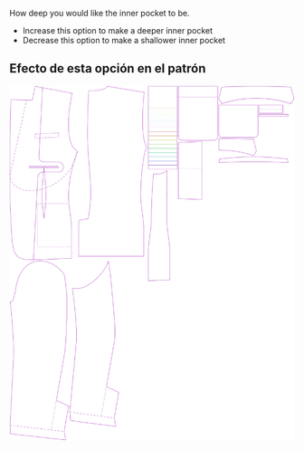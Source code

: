 How deep you would like the inner pocket to be.

-   Increase this option to make a deeper inner pocket
-   Decrease this option to make a shallower inner pocket

## Efecto de esta opción en el patrón

![This image shows the effect of this option by superimposing several variants that have a different value for this option](jaeger_innerpocketdepth_sample.svg "Effect of this option on the pattern")
